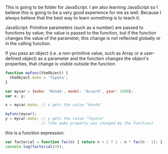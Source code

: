 This is going to be folder for JavaScript. I am also learning JavaScript so I believe this is going to be a very good experience for me as well. Because I always believe that the best way to learn something is to teach it.

JavaScript: 
Primitive parameters (such as a number) are passed to functions by value; the value is passed to the function, but if the function changes the value of the parameter, this change is not reflected globally or in the calling function.

If you pass an object (i.e. a non-primitive value, such as Array or a user-defined object) as a parameter and the function changes the object's properties, that change is visible outside the function

```JavaScript
function myFunc(theObject) {
  theObject.make = 'Toyota';
}

var mycar = {make: 'Honda', model: 'Accord', year: 1998};
var x, y;

x = mycar.make; // x gets the value "Honda"

myFunc(mycar);
y = mycar.make; // y gets the value "Toyota"
                // (the make property was changed by the function)
```


this is a function expression: 
```JavaScript
var factorial = function fac(n) { return n < 2 ? 1 : n * fac(n - 1); };
console.log(factorial(3));
```